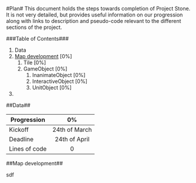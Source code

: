 #Plan#
This document holds the steps towards completion of Project Stone. It is not very detailed, but provides useful information on our progression along with links to description and pseudo-code relevant to the different sections of the project.


###Table of Contents###

1. Data
2. [Map development](#mapdev) [0%]
    1. Tile [0%]
    2. GameObject [0%]
        1. InanimateObject [0%]
        2. InteractiveObject [0%]
        3. UnitObject [0%]
2.     

##Data##

| Progression           | 0%            |
| --------------------- |:-------------:|
| Kickoff               | 24th of March |
| Deadline              | 24th of April |
| Lines of code         | 0             |

##<a id="mapdev"></a>Map development##

sdf
